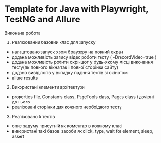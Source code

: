 # Template for Java with Playwright, TestNG and Allure

Виконана робота

1) Реалізований базовий клас для запуску
 - налаштовано запуск хром браузеру на повний екран
 - додана можливість запису відео роботи тесту ( -DrecordVideo=true )
 - додана можливість робити скріншот у будь-якому місці виконання тесту(як повного вікна так і повної сторінки сайту)
 - додано вивід логів у випадку падіння тестів зі скінотом
 - allure results

2) Використані елементи архітектури
 - properties file, Constants class, PageTools class, Pages class і дочірні до нього
 - реалізовані сторінки для кожного необхідного тесту

3) Реалізовано 5 тестів
 - опис задуму присутній як коментар в кожному класі
 - використані такі базові засоби як click, type, wait for element, sleep, assert